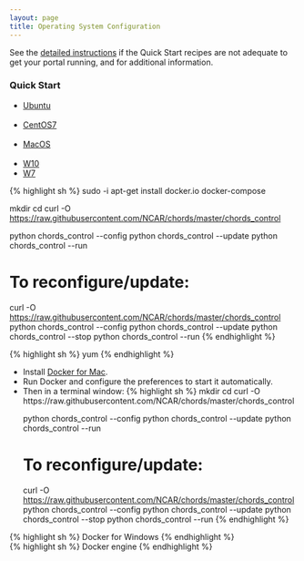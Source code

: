 ```yaml
---
layout: page
title: Operating System Configuration
---
```


See the [detailed instructions](control.html) if the Quick Start recipes are not adequate
to get your portal running, and for additional information.

### Quick Start
<ul class="nav nav-pills">
  <li class="active"><a data-toggle="tab" href="#ub">Ubuntu</a></li>
  <li><a data-toggle="tab" href="#centos">CentOS7</a></li>
  <li><a data-toggle="tab" href="#macos">MacOS</a></li>
  <li><a data-toggle="tab" href="#w10">W10</a></li>
  <li><a data-toggle="tab" href="#w7">W7</a></li>
</ul>

<div class="tab-content">

  <div id="ub" class="tab-pane active">
    {% highlight sh %}
sudo -i
apt-get install docker.io docker-compose

mkdir <CHORDS config dir>
cd <CHORDS config dir>
curl -O  https://raw.githubusercontent.com/NCAR/chords/master/chords_control

python chords_control --config
python chords_control --update
python chords_control --run

# To reconfigure/update:
curl -O  https://raw.githubusercontent.com/NCAR/chords/master/chords_control
python chords_control --config
python chords_control --update
python chords_control --stop
python chords_control --run
    {% endhighlight %}
  </div>

  <div id="centos" class="tab-pane">
    {% highlight sh %}
yum    
    {% endhighlight %}
  </div>
  
  <div id="macos" class="tab-pane">
  <ul>
  <li>Install <a href="https://download.docker.com/mac/stable/Docker.dmg">Docker for Mac</a>.</li>
  <li>Run Docker and configure the preferences to start it automatically. </li>
  <li>Then in a terminal window:
    {% highlight sh %}
mkdir <CHORDS config dir>
cd <CHORDS config dir>
curl -O  https://raw.githubusercontent.com/NCAR/chords/master/chords_control

python chords_control --config
python chords_control --update
python chords_control --run

# To reconfigure/update:
curl -O  https://raw.githubusercontent.com/NCAR/chords/master/chords_control
python chords_control --config
python chords_control --update
python chords_control --stop
python chords_control --run
    {% endhighlight %}
  </li>
  </ul>
  </div>
  
  <div id="w10" class="tab-pane">
    {% highlight sh %}
Docker for Windows
    {% endhighlight %}
  </div>
  
  <div id="w7" class="tab-pane">
    {% highlight sh %}
Docker engine
    {% endhighlight %}
  </div>

</div>

 

